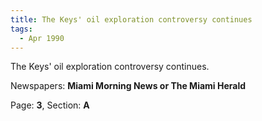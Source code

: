 ```yaml
---  
title: The Keys' oil exploration controversy continues  
tags:  
  - Apr 1990  
---  
```

  
The Keys' oil exploration controversy continues.  
  
Newspapers: **Miami Morning News or The Miami Herald**  
  
Page: **3**, Section: **A** 
